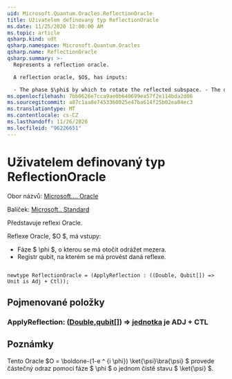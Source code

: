 ```yaml
---
uid: Microsoft.Quantum.Oracles.ReflectionOracle
title: Uživatelem definovaný typ ReflectionOracle
ms.date: 11/25/2020 12:00:00 AM
ms.topic: article
qsharp.kind: udt
qsharp.namespace: Microsoft.Quantum.Oracles
qsharp.name: ReflectionOracle
qsharp.summary: >-
  Represents a reflection oracle.

  A reflection oracle, $O$, has inputs:

  - The phase $\phi$ by which to rotate the reflected subspace. - The qubit register on which to perform the given reflection.
ms.openlocfilehash: 7bb0626e7cca9ae0b640699ea57f2e114bda2d06
ms.sourcegitcommit: a87c1aa8e7453360025e47ba614f25b02ea84ec3
ms.translationtype: MT
ms.contentlocale: cs-CZ
ms.lasthandoff: 11/26/2020
ms.locfileid: "96226651"
---
```

# <a name="reflectionoracle-user-defined-type"></a>Uživatelem definovaný typ ReflectionOracle

Obor názvů: [Microsoft.... Oracle](xref:Microsoft.Quantum.Oracles)

Balíček: [Microsoft.. Standard](https://nuget.org/packages/Microsoft.Quantum.Standard)


Představuje reflexi Oracle.

Reflexe Oracle, $O $, má vstupy:

- Fáze $ \phi $, o kterou se má otočit odrážet mezera.
- Registr qubit, na kterém se má provést daná reflexe.

```qsharp

newtype ReflectionOracle = (ApplyReflection : ((Double, Qubit[]) => Unit is Adj + Ctl));
```



## <a name="named-items"></a>Pojmenované položky

### <a name="applyreflection--doublequbit--unit--is-adj--ctl"></a>ApplyReflection: ([Double](xref:microsoft.quantum.lang-ref.double),[qubit](xref:microsoft.quantum.lang-ref.qubit)[]) => [jednotka](xref:microsoft.quantum.lang-ref.unit)  je ADJ + CTL



## <a name="remarks"></a>Poznámky

Tento Oracle $O = \boldone-(1-e ^ {i \phi}) \ket{\psi}\bra{\psi} $ provede částečný odraz pomocí fáze $ \phi $ o jednom čistě stavu $ \ket{\psi} $.